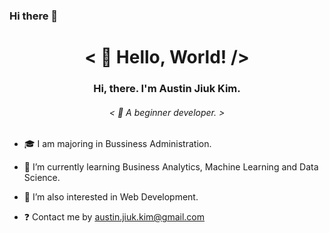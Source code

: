 ### Hi there 👋

<!--
**Austin-Jiuk-Kim/Austin-Jiuk-Kim** is a ✨ _special_ ✨ repository because its `README.md` (this file) appears on your GitHub profile.

Here are some ideas to get you started:

- 🔭 I’m currently working on ...
- 🌱 I’m currently learning ...
- 👯 I’m looking to collaborate on ...
- 🤔 I’m looking for help with ...
- 💬 Ask me about ...
- 📫 How to reach me: ...
- 😄 Pronouns: ...
- ⚡ Fun fact: ...
-->

# <div align="center">< 👋 Hello, World! /></div>  
  

### <div align="center">Hi, there. I'm Austin Jiuk Kim.</div>  
  

###### <div align="center">< 🍄 A beginner developer. ></div>  
  

###    
  

- 🎓 I am majoring in Bussiness Administration.  
  

- 🌱 I’m currently learning Business Analytics, Machine Learning and Data Science.  
  

- 🌱 I’m also interested in Web Development.  
  

- ❓ Contact me by austin.jiuk.kim@gmail.com  
  

<br/>  
